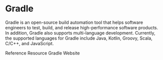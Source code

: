 # Gradle

Gradle is an open-source build automation tool that helps software engineers to test, build, and release high-performance software products. In addition, Gradle also supports multi-language development. Currently, the supported languages for Gradle include Java, Kotlin, Groovy, Scala, C/C++, and JavaScript.

<ReferenceGroupTitle>Reference Resource</ResourceGroupTitle>
<BadgeLink colorScheme='blue' badgeTest='Official Website' href='https://gradle.org/'>Gradle Website</BadgeLink>
